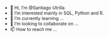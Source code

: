 - 👋 Hi, I’m @Santiago Utrilla
- 👀 I’m interested mainly in SQL, Python and R.
- 🌱 I’m currently learning ...
- 💞️ I’m looking to collaborate on ...
- 📫 How to reach me ...

<!---
SantiagoUtrillaWM/SantiagoUtrillaWM is a ✨ special ✨ repository because its `README.md` (this file) appears on your GitHub profile.
You can click the Preview link to take a look at your changes.
--->

